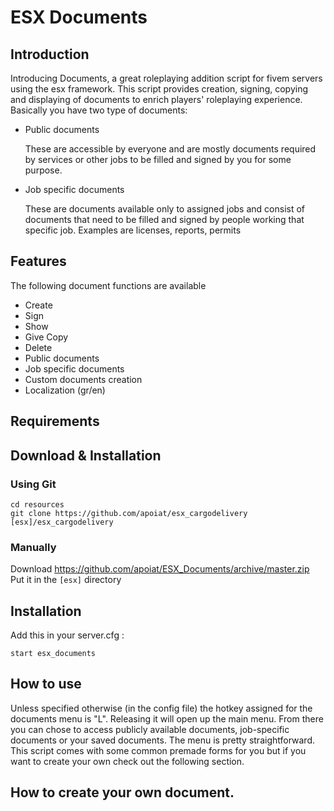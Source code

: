 # ESX Documents


## Introduction
Introducing Documents, a great roleplaying addition script for fivem servers using the esx framework. This script provides creation, signing, copying and displaying of documents to enrich players' roleplaying experience. Basically you have two type of documents:
* Public documents

  These are accessible by everyone and are mostly documents required by services or other jobs to be filled and signed by you for some purpose.
  
* Job specific documents

  These are documents available only to assigned jobs and consist of documents that need to be filled and signed by people working that specific job. Examples are licenses, reports, permits 

## Features
The following document functions are available
  * Create
  * Sign
  * Show
  * Give Copy
  * Delete
  * Public documents
  * Job specific documents
  * Custom documents creation
  * Localization (gr/en)
  
## Requirements

## Download & Installation

### Using Git
```
cd resources
git clone https://github.com/apoiat/esx_cargodelivery [esx]/esx_cargodelivery
```

### Manually
Download https://github.com/apoiat/ESX_Documents/archive/master.zip
Put it in the `[esx]` directory

## Installation
Add this in your server.cfg :

```
start esx_documents
```

## How to use
Unless specified otherwise (in the config file) the hotkey assigned for the documents menu is "L". Releasing it will open up the main menu. From there you can chose to access publicly available documents, job-specific documents or your saved documents. The menu is pretty straightforward. This script comes with some common premade forms for you but if you want to create your own check out the following section.

## How to create your own document.
